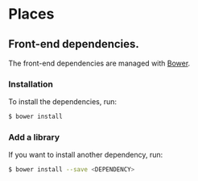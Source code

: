# Places

## Front-end dependencies.

The front-end dependencies are managed with [Bower][bower].

### Installation
To install the dependencies, run:

```sh
$ bower install
```

### Add a library
If you want to install another dependency, run:

```sh
$ bower install --save <DEPENDENCY>
```

[bower]: http://bower.io
